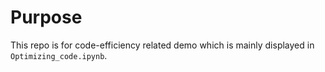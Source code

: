 # Purpose
This repo is for code-efficiency related demo which is mainly displayed in `Optimizing_code.ipynb`.